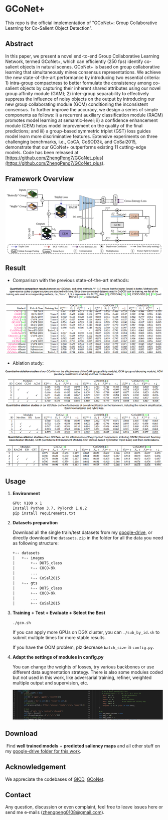 # GCoNet+
This repo is the official implementation of "GCoNet+: Group Collaborative Learning for Co-Salient Object Detection".

## Abstract

In this paper, we present a novel end-to-end Group Collaborative Learning Network, termed GCoNet+, which can efficiently
(250 fps) identify co-salient objects in natural scenes. GCoNet+ is based on group collaborative learning that simultaneously mines
consensus representations. We achieve the new state-of-the-art performance by introducing two essential criteria: 1) intra-group
compactness to better formulate the consistency among co-salient objects by capturing their inherent shared attributes using our
novel group affinity module (GAM); 2) inter-group separability to effectively suppress the influence of noisy objects on the output by
introducing our new group collaborating module (GCM) conditioning the inconsistent consensus. To further improve the accuracy, we
design a series of simple components as follows: i) a recurrent auxiliary classification module (RACM) promotes model learning at
semantic-level; ii) a confidence enhancement module (CEM) helps model improvement on the quality of the final predictions; and iii) a
group-based symmetric triplet (GST) loss guides model learn more discriminative features. Extensive experiments on three challenging
benchmarks, i.e., CoCA, CoSOD3k, and CoSal2015, demonstrate that our GCoNet+ outperforms existing 11 cutting-edge models. Code
has been released at [https://github.com/ZhengPeng7/GCoNet_plus](https://github.com/ZhengPeng7/GCoNet_plus).

## Framework Overview

![](README.assets/arch.svg)

## Result

+ Comparison with the previous state-of-the-art methods:

<img src="README.assets/image-20220426224731550.png" alt="image-20220426224731550"  />

+ Ablation study:

<img src="README.assets/image-20220426224944251.png" alt="image-20220426224944251"  />

<img src="README.assets/image-20220426225011381.png" alt="image-20220426225011381"  />

<img src="README.assets/image-20220426225038722.png" alt="image-20220426225038722"  />

## Usage

1. **Environment**

    ```
    GPU: V100 x 1
    Install Python 3.7, PyTorch 1.8.2
    pip install requirements.txt

2. **Datasets preparation**

    Download all the single train/test datasets from my [google-drive](https://drive.google.com/drive/folders/1jRJKv56QSa3gOp4w_64tVmzNMT_te-Kv?usp=sharing), or directly download the `datasets.zip` in the folder for all the data you need as following structure:

    ```
    +-- datasets
    |   +-- images
    |   	+-- DUTS_class
    |   	+-- COCO-9k
    |   	...
    |   	+-- CoSal2015
    |   +-- gts
    |   	+-- DUTS_class
    |   	+-- COCO-9k
    |   	...
    |   	+-- CoSal2015
    ```

3. **Training + Test + Evaluate + Select the Best**

    `./gco.sh`

    If you can apply more GPUs on DGX cluster, you can `./sub_by_id.sh` to submit multiple times for more stable results.

    If you have the OOM problem, plz decrease `batch_size` in `config.py`.

4. **Adapt the settings of modules in config.py**

    You can change the weights of losses, try various backbones or use different data augmentation strategy. There is also some modules coded but not used in this work, like adversarial training, refiner, weighted multiple output and supervision, etc.

    ![image-20220426234911555](README.assets/config.png)

## Download

​	Find **well trained models** + **predicted saliency maps** and all other stuff on my [google-drive folder for this work](https://drive.google.com/drive/folders/1SIr_wKT3MkZLtZ0jacOOZ_Y5xnl9-OPw?usp=sharing).

## Acknowledgement

We appreciate the codebases of [GICD](https://github.com/zzhanghub/gicd), [GCoNet](https://github.com/fanq15/GCoNet).

## Contact

Any question, discussion or even complaint, feel free to leave issues here or send me e-mails (zhengpeng0108@gmail.com).

